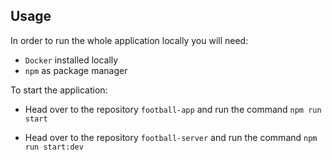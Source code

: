 ## Usage

In order to run the whole application locally you will need:

-   `Docker` installed locally
-   `npm` as package manager

To start the application:
-   Head over to the repository `football-app` and run the command `npm run start`

-   Head over to the repository `football-server` and run the command `npm run start:dev`
